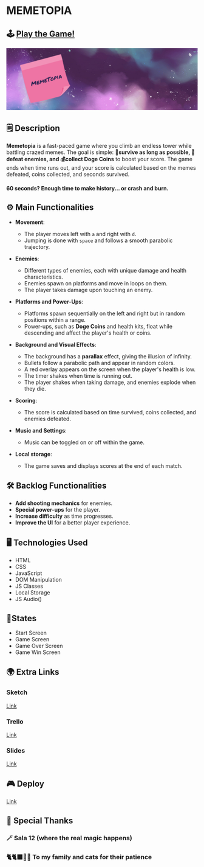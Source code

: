 # MEMETOPIA

## 🕹 [Play the Game!](https://ana-badolato.github.io/MemeTopia/)

![Alt text](./img/cover.png "Memetopia")


## 🗒️ Description

**Memetopia** is a fast-paced game where you climb an endless tower while battling crazed memes. The goal is simple: **🤞survive as long as possible, 🤺 defeat enemies, and 💰collect Doge Coins** to boost your score. The game ends when time runs out, and your score is calculated based on the memes defeated, coins collected, and seconds survived.

#### 60 seconds? Enough time to make history... or crash and burn.

## ⚙️ Main Functionalities

- **Movement**:
  - The player moves left with `a` and right with `d`.
  - Jumping is done with `space` and follows a smooth parabolic trajectory.

- **Enemies**:
  - Different types of enemies, each with unique damage and health characteristics.
  - Enemies spawn on platforms and move in loops on them.
  - The player takes damage upon touching an enemy.

- **Platforms and Power-Ups**:
  - Platforms spawn sequentially on the left and right but in random positions within a range.
  - Power-ups, such as **Doge Coins** and health kits, float while descending and affect the player's health or coins.

- **Background and Visual Effects**:
  - The background has a **parallax** effect, giving the illusion of infinity.
  - Bullets follow a parabolic path and appear in random colors.
  - A red overlay appears on the screen when the player's health is low.
  - The timer shakes when time is running out.
  - The player shakes when taking damage, and enemies explode when they die.

- **Scoring**:
  - The score is calculated based on time survived, coins collected, and enemies defeated.

- **Music and Settings**:
  - Music can be toggled on or off within the game.

- **Local storage**:
  - The game saves and displays scores at the end of each match.

## 🛠️ Backlog Functionalities

- **Add shooting mechanics** for enemies.
- **Special power-ups** for the player.
- **Increase difficulty** as time progresses.
- **Improve the UI** for a better player experience.

## 🖥️ Technologies Used

- HTML
- CSS
- JavaScript
- DOM Manipulation
- JS Classes
- Local Storage
- JS Audio()

## 🚦States

- Start Screen
- Game Screen
- Game Over Screen
- Game Win Screen


## 🌍 Extra Links 

### Sketch
[Link](https://www.figma.com/board/YX3qS1F6pwj4kJQhPyBPYV/Memetopia-%2F-Concept?node-id=0-1&t=NXBovHe1RRAQ3v58-1)

### Trello
[Link](https://trello.com/invite/b/66b87f105af5fa236b579579/ATTI8146e3ad64efc50e338ad33014963c22AB029016/m01-final-project)

### Slides
[Link](www.your-slides-url-here.com)

## 🎮 Deploy
[Link](https://ana-badolato.github.io/MemeTopia/)

## 🤩 Special Thanks
### 🪄 Sala 12 (where the real magic happens)
### 🐈🐈‍⬛🧑‍🦰 To my family and cats for their patience